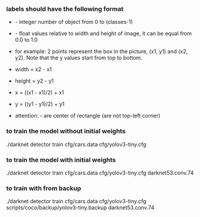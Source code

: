### labels should have the following format
<object-class> <x> <y> <width> <height>  
* <object-class> - integer number of object from 0 to (classes-1)    
* <x> <y> <width> <height> - float values relative to width and height of image, it can be equal from 0.0 to 1.0  
* for example: 2 points represent the box in the picture, (x1, y1) and (x2, y2). Note that the y values start from top to bottom.
* width = x2 - x1
* height = y2 - y1 
* x = ((x1 - x1)/2) + x1 
* y = ((y1 - y1)/2) + y1 

* attention: <x> <y> - are center of rectangle (are not top-left corner)  

### to train the model without initial weights 
./darknet detector train cfg/cars.data cfg/yolov3-tiny.cfg 

### to train the model with initial weights 
./darknet detector train cfg/cars.data cfg/yolov3-tiny.cfg  darknet53.conv.74

### to train with from backup
./darknet detector train cfg/cars.data cfg/yolov3-tiny.cfg scripts/coco/backup/yolov3-tiny.backup  darknet53.conv.74 

